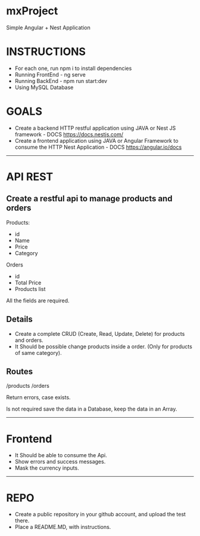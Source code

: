 # mxProject

Simple Angular + Nest Application

# INSTRUCTIONS

 - For each one, run npm i to install dependencies
 - Running FrontEnd - ng serve
 - Running BackEnd - npm run start:dev
 - Using MySQL Database

# GOALS

  - Create a backend HTTP restful application using JAVA or Nest JS framework - DOCS https://docs.nestjs.com/ 
  - Create a frontend application using JAVA or Angular Framework to consume the HTTP Nest Application - DOCS https://angular.io/docs 

---

# API REST

## Create a restful api to manage products and orders

Products:
  - id
  - Name
  - Price
  - Category

Orders
  - id
  - Total Price
  - Products list

All the fields are required.

## Details

  - Create a complete CRUD (Create, Read, Update, Delete) for products and orders.
  - It Should be possible change products inside a order. (Only for products of same category).

## Routes

/products
/orders

Return errors, case exists.

Is not required save the data in a Database, keep the data in an Array.

--- 

# Frontend

  - It Should be able to consume the Api.
  - Show errors and success messages.
  - Mask the currency inputs.

---

# REPO
  - Create a public repository in your github account, and upload the test there.
  - Place a README.MD, with instructions.

